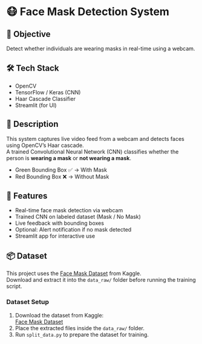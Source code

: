 # 😷 Face Mask Detection System

## 📌 Objective
Detect whether individuals are wearing masks in real-time using a webcam.

## 🛠 Tech Stack
- OpenCV
- TensorFlow / Keras (CNN)
- Haar Cascade Classifier
- Streamlit (for UI)

## 📖 Description
This system captures live video feed from a webcam and detects faces using OpenCV’s Haar cascade.  
A trained Convolutional Neural Network (CNN) classifies whether the person is **wearing a mask** or **not wearing a mask**.  

- Green Bounding Box ✅ → With Mask  
- Red Bounding Box ❌ → Without Mask  

## 🚀 Features
- Real-time face mask detection via webcam
- Trained CNN on labeled dataset (Mask / No Mask)
- Live feedback with bounding boxes
- Optional: Alert notification if no mask detected
- Streamlit app for interactive use

## 📦 Dataset
This project uses the [Face Mask Dataset](https://www.kaggle.com/datasets/omkargurav/face-mask-dataset) from Kaggle.  
Download and extract it into the `data_raw/` folder before running the training script.

### Dataset Setup
1. Download the dataset from Kaggle:  
   [Face Mask Dataset](https://www.kaggle.com/datasets/omkargurav/face-mask-dataset)  
2. Place the extracted files inside the `data_raw/` folder.  
3. Run `split_data.py` to prepare the dataset for training.
